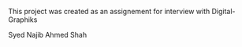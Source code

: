 

This project was created as an assignement for interview with Digital-Graphiks

Syed Najib Ahmed Shah
